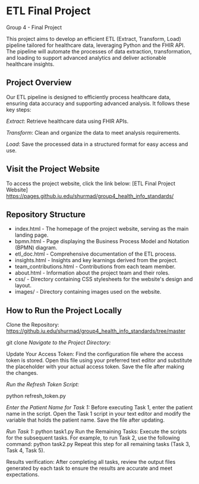 # ETL Final Project 
Group 4 - Final Project 

This project aims to develop an efficient ETL (Extract, Transform, Load) pipeline tailored for healthcare data, leveraging Python and the FHIR API. The pipeline will automate the processes of data extraction, transformation, and loading to support advanced analytics and deliver actionable healthcare insights. 

## Project Overview

Our ETL pipeline is designed to efficiently process healthcare data, ensuring data accuracy and supporting advanced analysis. It follows these key steps:

*Extract*: Retrieve healthcare data using FHIR APIs.

*Transform*: Clean and organize the data to meet analysis requirements.

*Load*: Save the processed data in a structured format for easy access and use.

## Visit the Project Website

To access the project website, click the link below: 
[ETL Final Project Website] https://pages.github.iu.edu/shurmad/group4_health_info_standards/

## Repository Structure

- index.html - The homepage of the project website, serving as the main landing page.
- bpmn.html - Page displaying the Business Process Model and Notation (BPMN) diagram.
- etl_doc.html - Comprehensive documentation of the ETL process.
- insights.html - Insights and key learnings derived from the project.
- team_contributions.html - Contributions from each team member.
- about.html - Information about the project team and their roles.
- css/ - Directory containing CSS stylesheets for the website's design and layout.
- images/ - Directory containing images used on the website.

## How to Run the Project Locally
Clone the Repository: https://github.iu.edu/shurmad/group4_health_info_standards/tree/master

git clone
*Navigate to the Project Directory:*

Update Your Access Token: Find the configuration file where the access token is stored. Open this file using your preferred text editor and substitute the placeholder with your actual access token. Save the file after making the changes.

*Run the Refresh Token Script:*

python refresh_token.py

*Enter the Patient Name for Task 1:*
Before executing Task 1, enter the patient name in the script. Open the Task 1 script in your text editor and modify the variable that holds the patient name. Save the file after updating.

*Run Task 1:*
python task1.py
Run the Remaining Tasks: Execute the scripts for the subsequent tasks. For example, to run Task 2, use the following command:
python task2.py
Repeat this step for all remaining tasks (Task 3, Task 4, Task 5).

Results verification: After completing all tasks, review the output files generated by each task to ensure the results are accurate and meet expectations.


